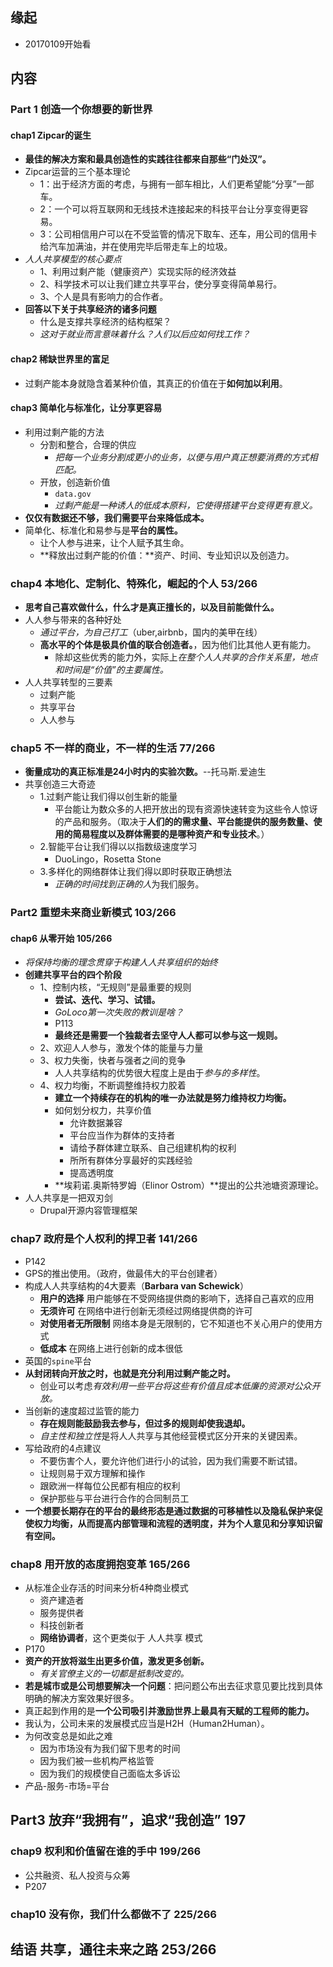 ##  缘起
+ 20170109开始看

##  内容
###  Part 1 创造一个你想要的新世界
####  chap1 Zipcar的诞生
+ **最佳的解决方案和最具创造性的实践往往都来自那些“门处汉”。**
+ Zipcar运营的三个基本理论
	+ 1：出于经济方面的考虑，与拥有一部车相比，人们更希望能“分享”一部车。
	+ 2：一个可以将互联网和无线技术连接起来的科技平台让分享变得更容易。
	+ 3：公司相信用户可以在不受监管的情况下取车、还车，用公司的信用卡给汽车加满油，并在使用完毕后带走车上的垃圾。
+ *人人共享模型的核心要点*
	+ 1、利用过剩产能（健康资产）实现实际的经济效益
	+ 2、科学技术可以让我们建立共享平台，使分享变得简单易行。
	+ 3、个人是具有影响力的合作者。
+ **回答以下关于共享经济的诸多问题**
	+ 什么是支撑共享经济的结构框架？
	+ *这对于就业而言意味着什么？人们以后应如何找工作？*

####  chap2 稀缺世界里的富足 
+ 过剩产能本身就隐含着某种价值，其真正的价值在于**如何加以利用**。

####  chap3 简单化与标准化，让分享更容易
+ 利用过剩产能的方法
	+ 分割和整合，合理的供应
		+ *把每一个业务分割成更小的业务，以便与用户真正想要消费的方式相匹配。*
	+ 开放，创造新价值
		+ `data.gov`
		+ *过剩产能是一种诱人的低成本原料，它使得搭建平台变得更有意义。*
+ **仅仅有数据还不够，我们需要平台来降低成本。**
+ 简单化、标准化和易参与是**平台的属性。**
	+ 让个人参与进来，让个人赋予其生命。
	+ **释放出过剩产能的价值：**资产、时间、专业知识以及创造力。

### chap4 本地化、定制化、特殊化，崛起的个人 53/266
+ **思考自己喜欢做什么，什么才是真正擅长的，以及目前能做什么。**
+ 人人参与带来的各种好处
	+ *通过平台，为自己打工*（uber,airbnb，国内的美甲在线）
	+ **高水平的个体是极具价值的联合创造者。**，因为他们比其他人更有能力。
		+ 除却这些优秀的能力外，实际上*在整个人人共享的合作关系里，地点和时间是“价值”的主要属性。*
+ 人人共享转型的三要素
	+ 过剩产能
	+ 共享平台
	+ 人人参与

###  chap5 不一样的商业，不一样的生活 77/266
+ **衡量成功的真正标准是24小时内的实验次数。**--托马斯.爱迪生
+ 共享创造三大奇迹
	+ 1.过剩产能让我们得以创生新的能量
		+ 平台能让为数众多的人把开放出的现有资源快速转变为这些令人惊讶的产品和服务。（取决于**人们的的需求量、平台能提供的服务数量、使用的简易程度以及群体需要的是哪种资产和专业技术**。）
	+ 2.智能平台让我们得以以指数级速度学习
		+ DuoLingo，Rosetta Stone
	+ 3.多样化的网络群体让我们得以即时获取正确想法
		+ *正确的时间找到正确的人*为我们服务。

###  Part2 重塑未来商业新模式 103/266
####  chap6 从零开始  105/266
+ *将保持均衡的理念贯穿于构建人人共享组织的始终*
+ **创建共享平台的四个阶段**
	+ 1、控制内核，“无规则”是最重要的规则
		+ **尝试、迭代、学习、试错。**
		+ *GoLoco第一次失败的教训是啥？*
		+ P113
		+ **最终还是需要一个独裁者去坚守人人都可以参与这一规则。**
	+ 2、欢迎人人参与，激发个体的能量与力量
	+ 3、权力失衡，快者与强者之间的竞争
		+ 人人共享结构的优势很大程度上是由于*参与的多样性*。
	+ 4、权力均衡，不断调整维持权力胶着
		+ **建立一个持续存在的机构的唯一办法就是努力维持权力均衡。**
		+ 如何划分权力，共享价值
			+ 允许数据兼容
			+ 平台应当作为群体的支持者
			+ 请给予群体建立联系、自己组建机构的权利
			+ 所所有群体分享最好的实践经验
			+ 提高透明度
		+ **埃莉诺.奥斯特罗姆（Elinor Ostrom）**提出的公共池塘资源理论。 
+ 人人共享是一把双刃剑
	+ Drupal开源内容管理框架

###  chap7 政府是个人权利的捍卫者 141/266
+ P142
+ GPS的推出使用。（政府，做最伟大的平台创建者）
+ 构成人人共享结构的4大要素（**Barbara van Schewick**）
	+ **用户的选择** 用户能够在不受网络提供商的影响下，选择自己喜欢的应用
	+ **无须许可** 在网络中进行创新无须经过网络提供商的许可
	+ **对使用者无所限制** 网络本身是无限制的，它不知道也不关心用户的使用方式
	+ **低成本** 在网络上进行创新的成本很低
+ 英国的`spine`平台
+ **从封闭转向开放之时，也就是充分利用过剩产能之时。**
	+ 创业可以考虑*有效利用一些平台将这些有价值且成本低廉的资源对公众开放。*
+ 当创新的速度超过监管的能力
	+ **存在规则能鼓励我去参与，但过多的规则却使我退却。**
	+ *自主性和独立性*是将人人共享与其他经营模式区分开来的关键因素。
+ 写给政府的4点建议  
	+ 不要伤害个人，要允许他们进行小的试验，因为我们需要不断试错。
	+ 让规则易于双方理解和操作
	+ 跟欧洲一样每位公民都有相应的权利
	+ 保护那些与平台进行合作的合同制员工
+ **一个想要长期存在的平台的最终形态是通过数据的可移植性以及隐私保护来促使权力均衡，从而提高内部管理和流程的透明度，并为个人意见和分享知识留有空间。**

###  chap8 用开放的态度拥抱变革 165/266
+ 从标准企业存活的时间来分析4种商业模式
	+ 资产建造者
	+ 服务提供者
	+ 科技创新者
	+ **网络协调者**，这个更类似于 人人共享 模式
+ P170
+ **资产的开放将滋生出更多价值，激发更多创新。**
	+ *有关官僚主义的一切都是抵制改变的。*
+ **若是城市或是公司想要解决一个问题**：把问题公布出去征求意见要比找到具体明确的解决方案效果好很多。
+ 真正起到作用的是**一个公司吸引并激励世界上最具有天赋的工程师的能力。**
+ 我认为，公司未来的发展模式应当是H2H（Human2Human）。
+ 为何改变总是如此之难
	+ 因为市场没有为我们留下思考的时间
	+ 因为我们被一些机构严格监管
	+ 因为我们的规模使自己面临太多诉讼
+ 产品-服务-市场=平台 

## Part3 放弃“我拥有”，追求“我创造” 197
###  chap9 权利和价值留在谁的手中 199/266
+ 公共融资、私人投资与众筹
+ P207

###  chap10 没有你，我们什么都做不了  225/266

## 结语 共享，通往未来之路 253/266
